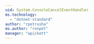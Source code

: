 ```yaml
---
uid: System.ConsoleCancelEventHandler
ms.technology: 
  - "dotnet-standard"
author: "rpetrusha"
ms.author: "ronpet"
manager: "wpickett"
---
```

